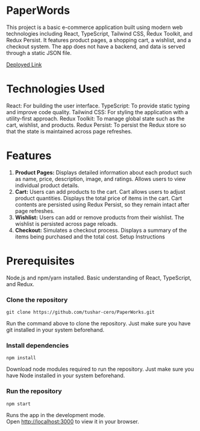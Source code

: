 # PaperWords
This project is a basic e-commerce application built using modern web technologies including React, TypeScript, Tailwind CSS, Redux Toolkit, and Redux Persist. It features product pages, a shopping cart, a wishlist, and a checkout system. The app does not have a backend, and data is served through a static JSON file.

[Deployed Link](paper-works.netlify.app)

# Technologies Used
React: For building the user interface.
TypeScript: To provide static typing and improve code quality.
Tailwind CSS: For styling the application with a utility-first approach.
Redux Toolkit: To manage global state such as the cart, wishlist, and products.
Redux Persist: To persist the Redux store so that the state is maintained across page refreshes.

# Features
1. **Product Pages:** 
Displays detailed information about each product such as name, price, description, image, and ratings.
Allows users to view individual product details.
2. **Cart:**
Users can add products to the cart.
Cart allows users to adjust product quantities.
Displays the total price of items in the cart.
Cart contents are persisted using Redux Persist, so they remain intact after page refreshes.
3. **Wishlist:**
Users can add or remove products from their wishlist.
The wishlist is persisted across page reloads.
4. **Checkout:**
Simulates a checkout process.
Displays a summary of the items being purchased and the total cost.
Setup Instructions

# Prerequisites

Node.js and npm/yarn installed.
Basic understanding of React, TypeScript, and Redux.

### Clone the repository

```
git clone https://github.com/tushar-cero/PaperWorks.git
```

Run the command above to clone the repository. Just make sure you have git installed in your system beforehand.

### Install dependencies

```
npm install
```

Download node modules required to run the repository. Just make sure you have Node installed in your system beforehand.

### Run the repository

```
npm start
```

Runs the app in the development mode.\
Open [http://localhost:3000](http://localhost:3000) to view it in your browser.